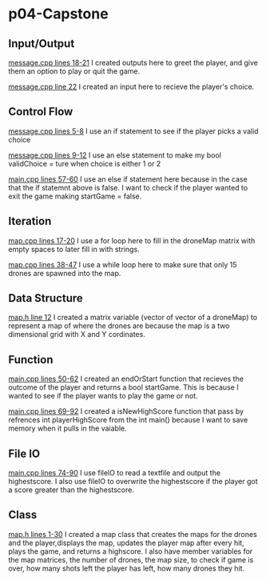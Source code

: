 # p04-Capstone

## Input/Output

[message.cpp lines 18-21](/message.cpp#L10)
I created outputs here to greet the player, and give them an option to play or quit the game. 

[message.cpp line 22](/message.cpp#L22)
I created an input here to recieve the player's choice.

## Control Flow

[message.cpp lines 5-8](/message.cpp#L5)
I use an if statement to see if the player picks a valid choice

[message.cpp lines 9-12](/message.cpp#L9)
I use an else statement to make my bool validChoice = ture when choice is either 1 or 2

[main.cpp lines 57-60](/main.cpp#L57)
I use an else if statement here because in the case that the if statemnt above is false. I want to check if the player wanted to exit the game making startGame = false.

## Iteration

[map.cpp lines 17-20](/map.cpp#L17)
I use a for loop here to fill in the droneMap matrix with empty spaces to later fill in with strings.

[map.cpp lines 38-47](/map.cpp#L38)
I use a while loop here to make sure that only 15 drones are spawned into the map.

## Data Structure

[map.h line 12](/map.h#12)
I created a matrix variable (vector of vector of a droneMap) to represent a map of where the drones are because the map is a two dimensional grid with X and Y cordinates.

## Function

[main.cpp lines 50-62](/main.cpp#L50)
I created an endOrStart function that recieves the outcome of the player and returns a bool startGame. This is because I wanted to see if the player wants to play the game or not.

[main.cpp lines 69-92](/main.cpp#69)
I created a isNewHighScore function that pass by refrences int playerHighScore from the int main() because I want to save memory when it pulls in the vaiable.

## File IO

[main.cpp lines 74-90](/main.cpp#74)
I use fileIO to read a textfile and output the highestscore. I also use fileIO to overwrite the highestscore if the player got a score greater than the highestscore.

## Class

[map.h lines 1-30](/map.h#1)
I created a map class that creates the maps for the drones and the player,displays the map, updates the player map after every hit, plays the game, and returns a highscore. I also have member variables for the map matrices, the number of drones, the map size, to check if game is over, how many shots left the player has left, how many drones they hit.



